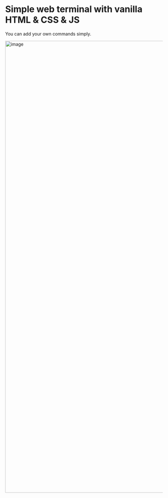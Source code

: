 # Simple web terminal with vanilla HTML & CSS & JS

You can add your own commands simply.

<img width="1440" alt="image" src="https://user-images.githubusercontent.com/95132095/236484747-5387f27c-60e2-4333-9fea-8f880f1bca63.png">
